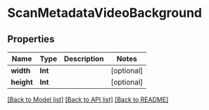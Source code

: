 # ScanMetadataVideoBackground

## Properties
Name | Type | Description | Notes
------------ | ------------- | ------------- | -------------
**width** | **Int** |  | [optional] 
**height** | **Int** |  | [optional] 

[[Back to Model list]](../README.md#documentation-for-models) [[Back to API list]](../README.md#documentation-for-api-endpoints) [[Back to README]](../README.md)


